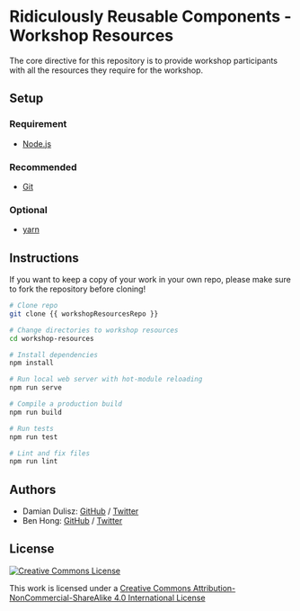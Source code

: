 # Ridiculously Reusable Components - Workshop Resources

The core directive for this repository is to provide workshop participants with all the resources they require for the workshop.

## Setup

### Requirement

- [Node.js](https://nodejs.org/)

### Recommended

- [Git](https://git-scm.com/)

### Optional

- [yarn](https://yarnpkg.com/)

## Instructions

If you want to keep a copy of your work in your own repo, please make sure to fork the repository before cloning!

```bash
# Clone repo
git clone {{ workshopResourcesRepo }}

# Change directories to workshop resources
cd workshop-resources

# Install dependencies
npm install

# Run local web server with hot-module reloading
npm run serve

# Compile a production build
npm run build

# Run tests
npm run test

# Lint and fix files
npm run lint
```

## Authors

- Damian Dulisz: [GitHub](https://www.github.com/shentao) / [Twitter](https://twitter.com/DamianDulisz)
- Ben Hong: [GitHub](https://www.github.com/bencodezen) / [Twitter](https://twitter.com/bencodezen)

## License

[![Creative Commons License](https://i.creativecommons.org/l/by-nc-sa/4.0/88x31.png)](http://creativecommons.org/licenses/by-nc-sa/4.0/)

This work is licensed under a [Creative Commons Attribution-NonCommercial-ShareAlike 4.0 International License](http://creativecommons.org/licenses/by-nc-sa/4.0/)
